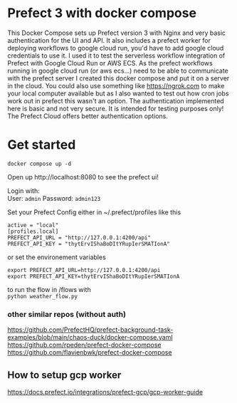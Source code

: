 # Prefect 3 with docker compose

This Docker Compose sets up Prefect version 3 with Nginx and very basic authentication for the UI and API. It also includes a prefect worker for deploying workflows to google cloud run, you'd have to add google cloud credentials to use it.
I used it to test the serverless workflow integration of Prefect with Google Cloud Run or AWS ECS.
As the prefect workflows running in google cloud run (or aws ecs...) need to be able to communicate with the prefect server I created this docker compose and put it on a server in the cloud. You could also use something like https://ngrok.com to make your local computer available but as I also wanted to test out how cron jobs work out in prefect this wasn't an option.
The authentication implemented here is basic and not very secure. It is intended for testing purposes only! The Prefect Cloud offers better authentication options.

# Get started
```docker compose up -d```

Open up http://localhost:8080 to see the prefect ui!

Login with:  
User: ```admin```
Password: ```admin123```  

Set your Prefect Config either in ~/.prefect/profiles like this
```
active = "local"
[profiles.local]
PREFECT_API_URL = "http://127.0.0.1:4200/api"
PREFECT_API_KEY = "thytErvIShaBoDItYRupIerSMATIonA"
```
or set the environement variables
```
export PREFECT_API_URL=http://127.0.0.1:4200/api
export PREFECT_API_KEY=thytErvIShaBoDItYRupIerSMATIonA
```
to run the flow in /flows with   
```python weather_flow.py```



### other similar repos (without auth)
https://github.com/PrefectHQ/prefect-background-task-examples/blob/main/chaos-duck/docker-compose.yaml
https://github.com/rpeden/prefect-docker-compose  
https://github.com/flavienbwk/prefect-docker-compose

## How to setup gcp worker
https://docs.prefect.io/integrations/prefect-gcp/gcp-worker-guide